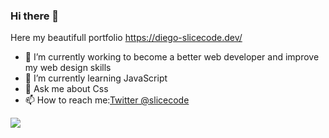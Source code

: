 ### Hi there 👋

Here my beautifull portfolio https://diego-slicecode.dev/

- 🔭 I’m currently working to become a better web developer and improve my web design skills
- 🌱 I’m currently learning JavaScript
- 💬 Ask me about Css
- 📫 How to reach me:[Twitter @slicecode](https://twitter.com/slicecodediego)

<img src="https://github-readme-stats.vercel.app/api?username=webdiego&&show_icons=true&title_color=069bf1&icon_color=069bf1f&text_color=069bf1&bg_color=90e0ef ">

